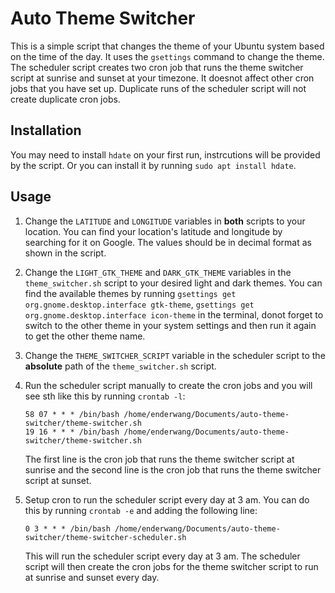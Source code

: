 # Auto Theme Switcher

This is a simple script that changes the theme of your Ubuntu system based on the time of the day. It uses the `gsettings` command to change the theme.
The scheduler script creates two cron job that runs the theme switcher script at sunrise and sunset at your timezone. It doesnot affect other cron jobs that you have set up. Duplicate runs of the scheduler script will not create duplicate cron jobs.

## Installation

You may need to install `hdate` on your first run, instrcutions will be provided by the script. Or you can install it by running `sudo apt install hdate`.

## Usage

1. Change the `LATITUDE` and `LONGITUDE` variables in **both** scripts to your location. You can find your location's latitude and longitude by searching for it on Google. The values should be in decimal format as shown in the script.
2. Change the `LIGHT_GTK_THEME` and `DARK_GTK_THEME` variables in the `theme_switcher.sh` script to your desired light and dark themes. You can find the available themes by running `gsettings get org.gnome.desktop.interface gtk-theme`, `gsettings get org.gnome.desktop.interface icon-theme` in the terminal, donot forget to switch to the other theme in your system settings and then run it again to get the other theme name.

3. Change the `THEME_SWITCHER_SCRIPT` variable in the scheduler script to the **absolute** path of the `theme_switcher.sh` script.

4. Run the scheduler script manually to create the cron jobs and you will see sth like this by running `crontab -l`:

    ```
    58 07 * * * /bin/bash /home/enderwang/Documents/auto-theme-switcher/theme-switcher.sh
    19 16 * * * /bin/bash /home/enderwang/Documents/auto-theme-switcher/theme-switcher.sh
    ```

    The first line is the cron job that runs the theme switcher script at sunrise and the second line is the cron job that runs the theme switcher script at sunset.

5. Setup cron to run the scheduler script every day at 3 am. You can do this by running `crontab -e` and adding the following line:
    ```
    0 3 * * * /bin/bash /home/enderwang/Documents/auto-theme-switcher/theme-switcher-scheduler.sh
    ```
    This will run the scheduler script every day at 3 am. The scheduler script will then create the cron jobs for the theme switcher script to run at sunrise and sunset every day.
